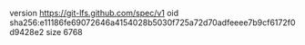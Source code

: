 version https://git-lfs.github.com/spec/v1
oid sha256:e11186fe69072646a4154028b5030f725a72d70adfeeee7b9cf6172f0d9428e2
size 6768
